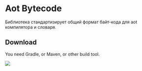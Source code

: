 # Aot Bytecode

Библиотека стандартизирует общий формат байт-кода для aot компилятора и словаря.

## Download

You need Gradle, or Maven, or other build tool.

[![](https://jitpack.io/v/demidko/aot-bytecode.svg)](https://jitpack.io/#demidko/aot-bytecode)








